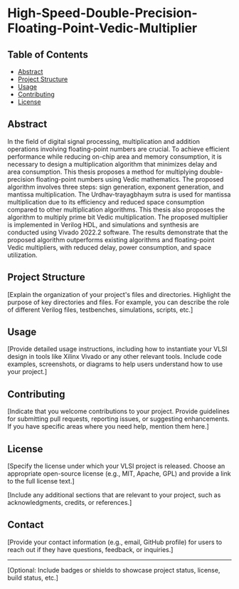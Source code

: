 # High-Speed-Double-Precision-Floating-Point-Vedic-Multiplier

## Table of Contents

- [Abstract](#Abstract)
- [Project Structure](#project-structure)
- [Usage](#usage)
- [Contributing](#contributing)
- [License](#license)

## Abstract

In the field of digital signal processing, multiplication and addition operations involving
floating-point numbers are crucial. To achieve efficient performance while reducing on-chip
area and memory consumption, it is necessary to design a multiplication algorithm that
minimizes delay and area consumption. This thesis proposes a method for multiplying
double-precision floating-point numbers using Vedic mathematics. The proposed algorithm
involves three steps: sign generation, exponent generation, and mantissa multiplication. The
Urdhav-trayagbhaym sutra is used for mantissa multiplication due to its efficiency and
reduced space consumption compared to other multiplication algorithms. This thesis also
proposes the algorithm to multiply prime bit Vedic multiplication. The proposed multiplier is
implemented in Verilog HDL, and simulations and synthesis are conducted using Vivado
2022.2 software. The results demonstrate that the proposed algorithm outperforms existing
algorithms and floating-point Vedic multipliers, with reduced delay, power consumption, and
space utilization.

## Project Structure

[Explain the organization of your project's files and directories. Highlight the purpose of key directories and files. For example, you can describe the role of different Verilog files, testbenches, simulations, scripts, etc.]

## Usage

[Provide detailed usage instructions, including how to instantiate your VLSI design in tools like Xilinx Vivado or any other relevant tools. Include code examples, screenshots, or diagrams to help users understand how to use your project.]

## Contributing

[Indicate that you welcome contributions to your project. Provide guidelines for submitting pull requests, reporting issues, or suggesting enhancements. If you have specific areas where you need help, mention them here.]

## License

[Specify the license under which your VLSI project is released. Choose an appropriate open-source license (e.g., MIT, Apache, GPL) and provide a link to the full license text.]

[Include any additional sections that are relevant to your project, such as acknowledgments, credits, or references.]

## Contact

[Provide your contact information (e.g., email, GitHub profile) for users to reach out if they have questions, feedback, or inquiries.]

---
[Optional: Include badges or shields to showcase project status, license, build status, etc.]

